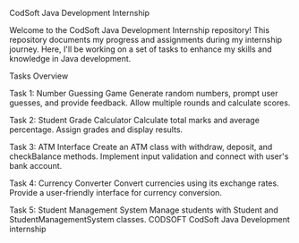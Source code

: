 CodSoft Java Development Internship

Welcome to the CodSoft Java Development Internship repository! This repository documents my progress and assignments during my internship journey. Here, I'll be working on a set of tasks to enhance my skills and knowledge in Java development.

Tasks Overview

Task 1: Number Guessing Game
Generate random numbers, prompt user guesses, and provide feedback.
Allow multiple rounds and calculate scores.

Task 2: Student Grade Calculator
Calculate total marks and average percentage.
Assign grades and display results.

Task 3: ATM Interface
Create an ATM class with withdraw, deposit, and checkBalance methods.
Implement input validation and connect with user's bank account.

Task 4: Currency Converter
Convert currencies using its exchange rates.
Provide a user-friendly interface for currency conversion.

Task 5: Student Management System
Manage students with Student and StudentManagementSystem classes.
CODSOFT
CodSoft Java Development internship
